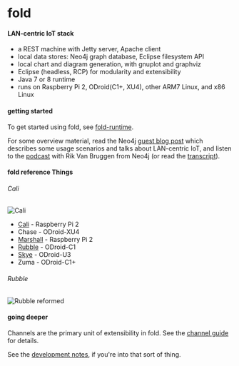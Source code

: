 # fold

#### LAN-centric IoT stack

* a REST machine with Jetty server, Apache client
* local data stores: Neo4j graph database, Eclipse filesystem API
* local chart and diagram generation, with gnuplot and graphviz
* Eclipse (headless, RCP) for modularity and extensibility
* Java 7 or 8 runtime
* runs on Raspberry Pi 2, ODroid(C1+, XU4), other ARM7 Linux, and x86 Linux

#### getting started

To get started using fold, see [fold-runtime](https://github.com/cjdaly/fold-runtime).

For some overview material, read the Neo4j [guest blog post](http://neo4j.com/blog/neo4j-on-raspberry-pi/) which describes some usage scenarios and talks about LAN-centric IoT, and listen to the [podcast](https://soundcloud.com/rvanbruggen/podcast-interview-with-chris-daly) with Rik Van Bruggen from Neo4j (or read the [transcript](http://blog.bruggen.com/2015/11/podcast-interview-with-chris-daly.html)).

#### fold reference Things

###### Cali
![Cali](https://github.com/cjdaly/fold/wiki/images/fold-Thing-Cali-2.jpg)

* [Cali](https://github.com/cjdaly/fold/wiki/fold-Thing-Cali) - Raspberry Pi 2
* Chase - ODroid-XU4
* [Marshall](https://github.com/cjdaly/fold/wiki/fold-Thing-Marshall) - Raspberry Pi 2
* [Rubble](https://github.com/cjdaly/fold/wiki/fold-Thing-Rubble) - ODroid-C1
* [Skye](https://github.com/cjdaly/fold/wiki/fold-Thing-Skye) - ODroid-U3
* Zuma - ODroid-C1+

###### Rubble
![Rubble reformed](https://github.com/cjdaly/fold/wiki/images/fold-Thing-Rubble-4.jpg)

#### going deeper

Channels are the primary unit of extensibility in fold.
See the [channel guide](https://github.com/cjdaly/fold/wiki/fold-channel-guide) for details.

See the [development notes](https://github.com/cjdaly/fold/wiki/fold-development),
if you're into that sort of thing.
